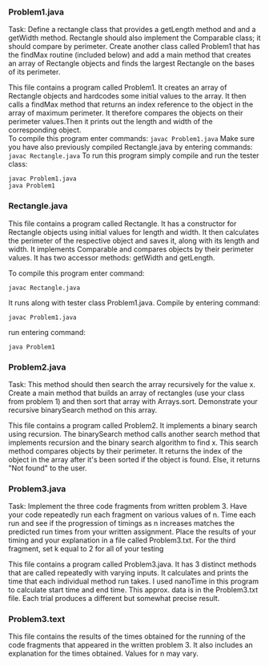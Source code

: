 ### Problem1.java
Task: Define a rectangle class that provides a getLength method and and a getWidth method.  Rectangle should also implement the Comparable class; it should compare by perimeter. Create another class called Problem1 that has the findMax routine (included below) and add a main method that creates an array of Rectangle objects and finds the largest Rectangle on the bases of its perimeter.

This file contains a program called Problem1. It creates an 
array of Rectangle objects and hardcodes some initial values to the array.
It then calls a findMax method that returns an index reference to the object
in the array of maximum perimeter. It therefore compares the objects on their
perimeter values.Then it prints out the length and width of the corresponding
object.  
To compile this program enter commands: 
```javac Problem1.java```
Make sure you have also previously compiled Rectangle.java by entering commands: 
```javac Rectangle.java```
To run this program simply compile and run the tester class:
```
javac Problem1.java
java Problem1
```

### Rectangle.java
This file contains a program called Rectangle. It has a 
constructor for Rectangle objects using initial values for length and width.
It then calculates the perimeter of the respective object and saves it, along
with its length and width. It implements Comparable and compares objects by
their perimeter values. It has two accessor methods: getWidth and getLength.

To compile this program enter command: 
```
javac Rectangle.java
```
It runs along with tester class Problem1.java.
Compile by entering command: 
```
javac Problem1.java
```
run entering command: 
```
java Problem1
```

### Problem2.java
Task: This method should then search the array recursively for the value x.  Create a main method that builds an array of rectangles (use your class from problem 1) and then sort that array with Arrays.sort.  Demonstrate your recursive binarySearch method on this array.

This file contains a program called Problem2. It implements
a binary search using recursion. The binarySearch method calls another
search method that implements recursion and the binary search algorithm
to find x. This search method compares objects by their perimeter. It
returns the index of the object in the array after it's been sorted if
the object is found. Else, it returns "Not found" to the user.

### Problem3.java
Task: Implement the three code fragments from written problem 3.  Have your code repeatedly run each fragment on various values of n.  Time each run and see if the progression of timings as n increases matches the predicted run times from your written assignment.  Place the results of your timing and your explanation in a file called Problem3.txt.  For the third fragment, set k equal to 2 for all of your testing


This file contains a program called Problem3.java. It has 3
distinct methods that are called repeatedly with varying inputs. It calculates
and prints the time that each individual method run takes. I used nanoTime
in this program to calculate start time and end time. This approx. data 
is in the Problem3.txt file. Each trial produces a different but somewhat 
precise result.

### Problem3.text
This file contains the results of the times obtained for the
running of the code fragments that appeared in the written problem 3. It also
includes an explanation for the times obtained. Values for n may vary.
